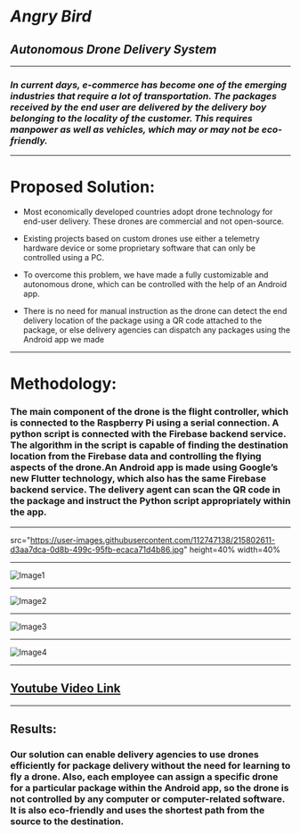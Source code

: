 # ***Angry Bird***
## _Autonomous Drone Delivery System_

___

###  _In current days, e-commerce has become one of the emerging industries that require a lot of transportation. The packages received by the end user are delivered by the delivery boy belonging to the locality of the customer. This requires manpower as well as vehicles, which may or may not be eco-friendly._

---




# **Proposed Solution:**


* Most economically developed countries adopt drone technology for end-user delivery. These drones are commercial and not open-source.

* Existing projects based on custom drones use either a telemetry hardware device or some proprietary software that can only be controlled using a PC.

* To overcome this problem, we have made a fully customizable and autonomous drone, which can be controlled with the help of an Android app.

* There is no need for manual instruction as the drone can detect the end delivery location of the package using a QR code attached to the package, or else delivery agencies can dispatch any packages using the Android app we made
---

# **Methodology:**
### The main component of the drone is the flight controller, which is connected to the Raspberry Pi using a serial connection. A python script is connected with the Firebase backend service. The algorithm in the script is capable of finding the destination location from the Firebase data and controlling the flying aspects of the drone.An Android app is made using Google’s new Flutter technology, which also has the same Firebase backend service. The delivery agent can scan the QR code in the package and instruct the Python script appropriately within the app.

---


src="https://user-images.githubusercontent.com/112747138/215802611-d3aa7dca-0d8b-499c-95fb-ecaca71d4b86.jpg" height=40% width=40%

---

![Image1](https://user-images.githubusercontent.com/112747138/215802756-5600083b-c887-43b3-a450-754a3fbc8160.jpg)

---
![Image2](https://user-images.githubusercontent.com/112747138/215802846-38f2b82e-1c5c-4f90-b4d4-b3ce8e0e92a5.jpg)

---
![Image3](https://user-images.githubusercontent.com/112747138/215802919-d0b447ed-2aba-4726-baad-19c84dacd6b8.jpg)

---
![Image4](https://user-images.githubusercontent.com/112747138/215802994-5877ae7d-774d-4ecd-a1bd-65182180f4f2.jpg)

---
## [Youtube Video Link](https://www.youtube.com/watch?v=kqYaZeBHdSA)


---

## **Results:**

### Our solution can enable delivery agencies to use drones efficiently for package delivery without the need for learning to fly a drone. Also, each employee can assign a specific drone for a particular package within the Android app, so the drone is not controlled by any computer or computer-related software. It is also eco-friendly and uses the shortest path from the source to the destination.
